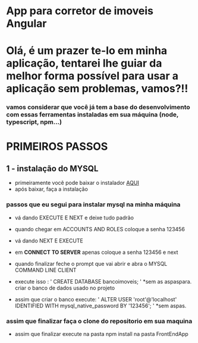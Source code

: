 # App para corretor de imoveis Angular

# Olá, é um prazer te-lo em minha aplicação, tentarei lhe guiar da melhor forma possível para usar a aplicação sem problemas, vamos?!!

### vamos considerar que você já tem a base do desenvolvimento com essas ferramentas instaladas em sua máquina (node, typescript, npm...)

# PRIMEIROS PASSOS 

## 1 - instalação do MYSQL

+ primeiramente você pode baixar o instalador <a href="https://dev.mysql.com/downloads/installer/" target="_blank">AQUI</a>
+ após baixar, faça a instalação
  
### passos que eu segui para instalar mysql na minha máquina
+ vá dando EXECUTE E NEXT e deixe tudo padrão
+ quando chegar em ACCOUNTS AND ROLES coloque a senha 123456
+ vá dando NEXT E EXECUTE
+ em **CONNECT TO SERVER** apenas coloque a senha 123456 e next

+ quando finalizar feche o prompt que vai abrir e abra o MYSQL COMMAND LINE CLIENT
+ execute isso : ' CREATE DATABASE bancoimoveis; ' *sem as aspaspara. criar o banco de dados usado no projeto
+ assim que criar o banco execute: ' ALTER USER 'root'@'localhost' IDENTIFIED WITH mysql_native_password BY '123456'; ' *sem aspas.

### assim que finalizar faça o clone do repositorio em sua maquina 
+ assim que finalizar execute na pasta npm install na pasta FrontEndApp
